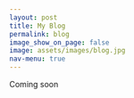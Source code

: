 ```yaml
---
layout: post
title: My Blog
permalink: blog
image_show_on_page: false
image: assets/images/blog.jpg
nav-menu: true
---
```

Coming soon
